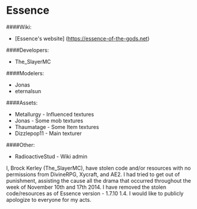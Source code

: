 Essence
=======

####Wiki:
* [Essence's website] (https://essence-of-the-gods.net)

####Developers:
* The_SlayerMC

####Modelers:
* Jonas
* eternalsun

####Assets:
* Metallurgy - Influenced textures
* Jonas - Some mob textures
* Thaumatage - Some Item textures
* Dizzlepop11 - Main texturer

####Other:
* RadioactiveStud - Wiki admin

I, Brock Kerley (The_SlayerMC), have stolen code and/or resources with no permissions from DivineRPG, Xycraft, and AE2. I had tried to get out of punishment, assisting the cause all the drama that occurred throughout the week of November 10th and 17th 2014. I have removed the stolen code/resources as of Essence version - 1.7.10 1.4. I would like to publicly apologize to everyone for my acts.
